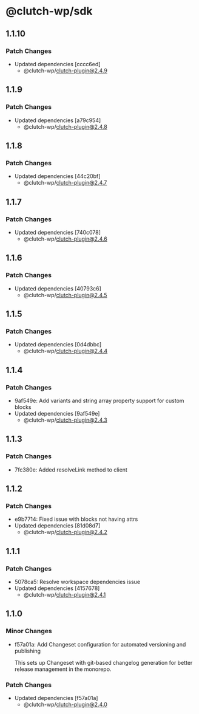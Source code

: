 # @clutch-wp/sdk

## 1.1.10

### Patch Changes

- Updated dependencies [cccc6ed]
  - @clutch-wp/clutch-plugin@2.4.9

## 1.1.9

### Patch Changes

- Updated dependencies [a79c954]
  - @clutch-wp/clutch-plugin@2.4.8

## 1.1.8

### Patch Changes

- Updated dependencies [44c20bf]
  - @clutch-wp/clutch-plugin@2.4.7

## 1.1.7

### Patch Changes

- Updated dependencies [740c078]
  - @clutch-wp/clutch-plugin@2.4.6

## 1.1.6

### Patch Changes

- Updated dependencies [40793c6]
  - @clutch-wp/clutch-plugin@2.4.5

## 1.1.5

### Patch Changes

- Updated dependencies [0d4dbbc]
  - @clutch-wp/clutch-plugin@2.4.4

## 1.1.4

### Patch Changes

- 9af549e: Add variants and string array property support for custom blocks
- Updated dependencies [9af549e]
  - @clutch-wp/clutch-plugin@2.4.3

## 1.1.3

### Patch Changes

- 7fc380e: Added resolveLink method to client

## 1.1.2

### Patch Changes

- e9b7714: Fixed issue with blocks not having attrs
- Updated dependencies [81d08d7]
  - @clutch-wp/clutch-plugin@2.4.2

## 1.1.1

### Patch Changes

- 5078ca5: Resolve workspace dependencies issue
- Updated dependencies [4157678]
  - @clutch-wp/clutch-plugin@2.4.1

## 1.1.0

### Minor Changes

- f57a01a: Add Changeset configuration for automated versioning and publishing

  This sets up Changeset with git-based changelog generation for better release management in the monorepo.

### Patch Changes

- Updated dependencies [f57a01a]
  - @clutch-wp/clutch-plugin@2.4.0
